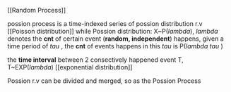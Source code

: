 [[Random Process]]

possion process is a time-indexed series of possion distribution r.v [[Poisson distribution]]
while Possion distribution: X~P(*lambda*), *lambda* denotes the **cnt** of certain event (**random, independent**) happens,
given a time period of *tau* , the **cnt** of events happens in this *tau* is P(*lambda* *tau* )

the **time interval** between 2 consectively happened event T, 
T~EXP(*lambda*) [[exponential distribution]]

Possion r.v can be divided and merged, so as the Possion Process